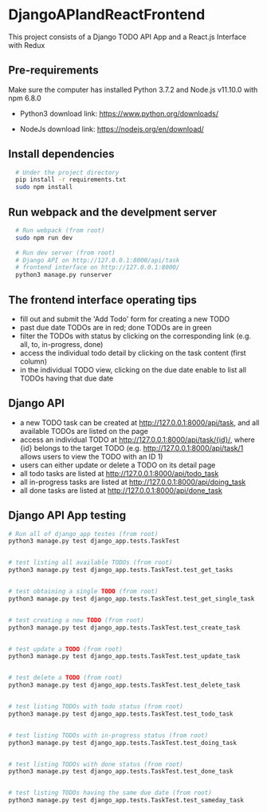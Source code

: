 # DjangoAPIandReactFrontend

This project consists of a Django TODO API App and a React.js Interface with Redux

## Pre-requirements
Make sure the computer has installed Python 3.7.2 and Node.js v11.10.0 with npm 6.8.0

  - Python3 download link: https://www.python.org/downloads/

  - NodeJs download link: https://nodejs.org/en/download/


## Install dependencies
```sh
  # Under the project directory
  pip install -r requirements.txt
  sudo npm install
```

## Run webpack and the develpment server
```sh
  # Run webpack (from root)
  sudo npm run dev
  
  # Run dev server (from root)
  # Django API on http://127.0.0.1:8000/api/task
  # frontend interface on http://127.0.0.1:8000/
  python3 manage.py runserver
```

## The frontend interface operating tips
  - fill out and submit the 'Add Todo' form for creating a new TODO
  - past due date TODOs are in red; done TODOs are in green
  - filter the TODOs with status by clicking on the corresponding link (e.g. all, to, in-progress, done)
  - access the individual todo detail by clicking on the task content (first column)
  - in the individual TODO view, clicking on the due date enable to list all TODOs having that due date
  
## Django API
  - a new TODO task can be created at http://127.0.0.1:8000/api/task, and all available TODOs are listed on the page
  - access an individual TODO at http://127.0.0.1:8000/api/task/{id}/, where {id} belongs to the target TODO (e.g. http://127.0.0.1:8000/api/task/1 allows users to view the TODO with an ID 1)
  - users can either update or delete a TODO on its detail page
  - all todo tasks are listed at http://127.0.0.1:8000/api/todo_task
  - all in-progress tasks are listed at http://127.0.0.1:8000/api/doing_task
  - all done tasks are listed at http://127.0.0.1:8000/api/done_task
  
## Django API App testing
```sh
# Run all of django_app testes (from root)
python3 manage.py test django_app.tests.TaskTest


# test listing all available TODOs (from root)
python3 manage.py test django_app.tests.TaskTest.test_get_tasks


# test obtaining a single TODO (from root)
python3 manage.py test django_app.tests.TaskTest.test_get_single_task


# test creating a new TODO (from root)
python3 manage.py test django_app.tests.TaskTest.test_create_task


# test update a TODO (from root)
python3 manage.py test django_app.tests.TaskTest.test_update_task


# test delete a TODO (from root)
python3 manage.py test django_app.tests.TaskTest.test_delete_task


# test listing TODOs with todo status (from root)
python3 manage.py test django_app.tests.TaskTest.test_todo_task


# test listing TODOs with in-progress status (from root)
python3 manage.py test django_app.tests.TaskTest.test_doing_task


# test listing TODOs with done status (from root)
python3 manage.py test django_app.tests.TaskTest.test_done_task


# test listing TODOs having the same due date (from root)
python3 manage.py test django_app.tests.TaskTest.test_sameday_task
```
